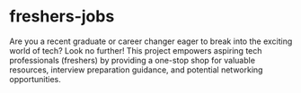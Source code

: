 # freshers-jobs
Are you a recent graduate or career changer eager to break into the exciting world of tech? Look no further! This project empowers aspiring tech professionals (freshers) by providing a one-stop shop for valuable resources, interview preparation guidance, and potential networking opportunities.
